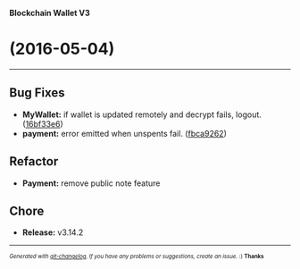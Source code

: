 __Blockchain Wallet V3__

#   (2016-05-04)



---

## Bug Fixes

- **MyWallet:** if wallet is updated remotely and decrypt fails, logout.
  ([16bf33e6](https://github.com/blockchain/My-Wallet-V3/commit/16bf33e6e38b92ffd4191cab786138ddfcf77766))
- **payment:** error emitted when unspents fail.
  ([fbca9262](https://github.com/blockchain/My-Wallet-V3/commit/fbca9262f269fb6e20e55172240396190f8dae9d))


## Refactor

- **Payment:** remove public note feature


## Chore

- **Release:** v3.14.2



---
<sub><sup>*Generated with [git-changelog](https://github.com/rafinskipg/git-changelog). If you have any problems or suggestions, create an issue.* :) **Thanks** </sub></sup>